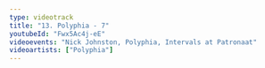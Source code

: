 ```yaml
---
type: videotrack
title: "13. Polyphia - 7"
youtubeId: "Fwx5Ac4j-eE"
videoevents: "Nick Johnston, Polyphia, Intervals at Patronaat"
videoartists: ["Polyphia"]
---
```

